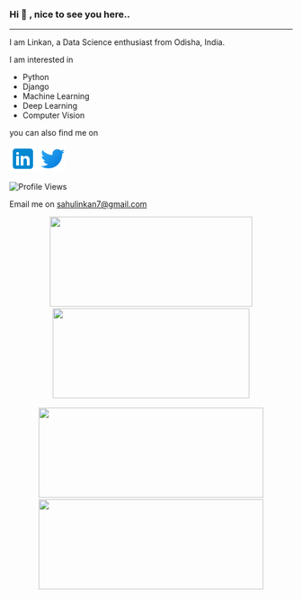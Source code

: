 ### Hi 👋 , nice to see you here.. 			                
<hr>

I am Linkan, a Data Science enthusiast from Odisha, India.

I am interested in 

- Python
- Django
- Machine Learning
- Deep Learning
- Computer Vision
 
you can also find me on 

[![LinkedIn](logos/linkedin.png)](https://www.linkedin.com/in/linkan-kumar-sahu/)  [![Twitter](logos/twitter.png)](https://twitter.com/sahulinkan7)

![Profile Views](https://komarev.com/ghpvc/?username=yourusername&color=green)

Email me on sahulinkan7@gmail.com  

<p align="center">
 <a href="https://github.com/sahulinkan7">
   <img height="160em" width="360em" src="http://github-readme-streak-stats.herokuapp.com?user=sahulinkan7&theme=radical"/>
   <img height="160em" width="350em" src="https://github-readme-stats.vercel.app/api?username=sahulinkan7&show_icons=true&count_private=true&hide=prs,issues,contribs">
 </a>
</p>

<p align="center">
 <a href="https://github.com/sahulinkan7">
   <img height="160em" width="400em" src="https://github-readme-stats-eight-theta.vercel.app/api?username=sahulinkan7&show_icons=true&theme=algolia&include_all_commits=true&count_private=true"/>
   <img height="160em" width="400em" src="https://github-readme-stats-eight-theta.vercel.app/api/top-langs/?username=sahulinkan7&layout=compact&langs_count=8&theme=algolia&include_all_commits=true&count_private=true"/>
 </a>
</p>


 
<!--
**Sahulinkan7/Sahulinkan7** is a ✨ _special_ ✨ repository because its `README.md` (this file) appears on your GitHub profile.

Here are some ideas to get you started:

- 🔭 I’m currently working on ...
- 🌱 I’m currently learning ...
- 👯 I’m looking to collaborate on ...
- 🤔 I’m looking for help with ...
- 💬 Ask me about ...
- 📫 How to reach me: ...
- 😄 Pronouns: ...
- ⚡ Fun fact: ...
-->
